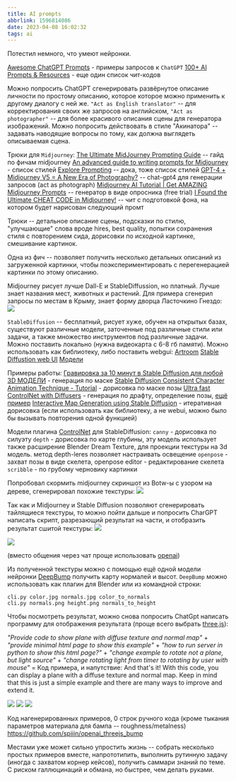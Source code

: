 ```yaml
---
title: AI prompts
abbrlink: 1596814086
date: 2023-04-08 16:02:32
tags: ai
---
```


Потестил немного, что умеют нейронки.

[Awesome ChatGPT Prompts](https://github.com/f/awesome-chatgpt-prompts) - примеры запросов к `ChatGPT`
[100+ AI Prompts & Resources](https://trello.com/b/4BPkSY1w/100-ai-prompts-resources-prompt-lovers) - еще один список чит-кодов

Можно попросить ChatGPT сгенерировать развёрнутое описание личности по простому описанию, которое которое можно применить к другому диалогу с ней же. `"Act as English translator"` -- для корректирования своих же запросов на английском, `"Act as photographer"` -- для более красивого описания сцены для генератора изображений. Можно попросить действовать в стиле "Акинатора" -- задавать наводящие вопросы по тому, как должна выглядеть описываемая сцена.

Трюки для `Midjourney`:
[The Ultimate MidJourney Prompting Guide](https://www.youtube.com/watch?v=NBT7hJEZw4k) -- гайд по фичам midjourney
[An advanced guide to writing prompts for Midjourney](https://medium.com/mlearning-ai/an-advanced-guide-to-writing-prompts-for-midjourney-text-to-image-aa12a1e33b6) - список стилей
[Explore Prompting](https://docs.midjourney.com/docs/explore-prompting) -- дока, тоже список стилей
[GPT-4 + Midjourney V5 = A New Era of Photography?](https://www.youtube.com/watch?v=Asg1e_IYzR8) -- chat-gpt4 для генерации запросов (act as photograph)
[Midjourney AI Tutorial | Get AMAZING Midjourney Prompts](https://www.youtube.com/watch?v=N90yjO0bm_w) -- генератор в виде опросника (free trial)
[I Found the Ultimate CHEAT CODE in Midjourney!](https://www.youtube.com/watch?v=_7eH8ugjQtg) -- чит с подготовкой фона, на котором будет нарисован следующий промт

Трюки -- детальное описание сцены, подсказки по стилю, "улучшающие" слова вроде hires, best quality, попытки сохранения стиля с повторением сида, дорисовки по исходной картинке, смешивание картинок.

Одна из фич -- позволяет получить несколько детальных описаний из загруженной картинки, чтобы поэкспериментировать с перегенерацией картинки по этому описанию.

Midjourney рисует лучше Dall-E и StableDiffussion, но платный. Лучше знает названия мест, животных и растений. Для примера сгенерил запросы по местам в Крыму, знает форму дворца Ласточкино Гнездо:
![](230804-ai-first-look/gnezdo_small.png)

`StableDiffusion` -- бесплатный, рисует хуже, обучен на открытых базах, существуют различные модели, заточенные под различные стили или задачи, а также множество инструментов под различные задачи. Можно поставить локально (нужна видеокарта с 6-8 гб памяти). Можно использовать как библиотеку, либо поставить webgui:
[Artroom](https://github.com/artmamedov/artroom-stable-diffusion/releases)
[Stable Diffustion web UI](https://github.com/AUTOMATIC1111/stable-diffusion-webui)
[Модели](https://huggingface.co/models?other=stable-diffusion)

Примеры работы:
[Гравировка за 10 минут в Stable Diffusion для любой 3D МОДЕЛИ](https://www.youtube.com/watch?v=PUFlt4JVlvI) - генерация по маске
[Stable Diffusion Consistent Character Animation Technique - Tutorial](https://www.youtube.com/watch?v=Ffl8b_GfJ-M) - дорисовка по маске позы
[Ultra fast ControlNet with Diffusers](https://huggingface.co/blog/controlnet) - генерация по драфту, определение позы, [ещё пример](https://huggingface.co/docs/diffusers/main/en/api/pipelines/stable_diffusion/controlnet)
[Interactive Map Generation using Stable Diffusion](https://www.youtube.com/watch?v=FLaics4IT-w) - итеративная дорисовка (если использовать как библиотеку, а не webui, можно было бы вызывать повторения одной функцией)

Модели плагина [ControlNet](https://www.youtube.com/watch?v=vFZgPyCJflE&list=PLXS4AwfYDUi7zeEgJRM-PfB6KKhXt1faY) для StableDiffusion:
    `canny` - дорисовка по силуэту
    `depth` - дорисовка по карте глубины, эту модель использует также расширение Blender Dream Texture, для проекции текстуры на 3d модель. метод depth-leres позволяет настраивать освещение
    `openpose` - захват позы в виде скелета, openpose editor - редактирование скелета
    `scribble` - по грубому черновику картинки


Попробовал скормить midjourney скриншот из Botw-ы с узором на дереве, сгенерировал похожие текстуры:
![](230804-ai-first-look/wood1_small.png)

Так как и Midjourney и Stable Diffusion позволяют сгенерировать тайлящиеся текстуры, то можно пойти дальше и попросить CharGPT написать скрипт, разрезающий результат на части, и отобразить результат сшитой текстуры:
![](230804-ai-first-look/gpt1_small.png)

![](230804-ai-first-look/wood2_tiled.png)

(вместо общения через чат проще использовать [openai](https://github.com/openai/openai-python))

Из полученной текстуры можно с помощью ещё одной модели нейронки [DeepBump](https://github.com/HugoTini/DeepBump) получить карту нормалей и высот. `DeepBump` можно использовать как плагин для Blender или из командной строки:

```
cli.py color.jpg normals.jpg color_to_normals
cli.py normals.png height.png normals_to_height
```

Чтобы посмотреть результат, можно снова попросить ChatGpt написать программу для отображения результата (проще всего выбрать [three.js](https://threejs.org/)):

*"Provide code to show plane with diffuse texture and normal map"* +
*"provide minimal html page to show this example"* +
*"how to run server in python to show this html page?"* +
*"change example to rotate not a plane, but light source"* +
*"change rotating light from timer to rotating by user with mouse"* =
Код примера, и напутствие:
And that's it! With this code, you can display a plane with a diffuse texture and normal map. Keep in mind that this is just a simple example and there are many ways to improve and extend it.

![](230804-ai-first-look/ans2_small.png)
![](230804-ai-first-look/ans1_small.png)
![](230804-ai-first-look/ans3_small.png)

Код нагенерированных примеров, 0 строк ручного кода (кроме тыкания параметров материала для бампа -- roughness/metalness)
https://github.com/spiiin/openai_threejs_bump

Местами уже может сильно упростить жизнь -- собрать несколько простых примеров вместе, напрототипить, выполнить рутинную задачу (иногда с захватом корнер кейсов), получить саммари знаний по теме. С риском галлюцинаций и обмана, но быстрее, чем делать руками.






